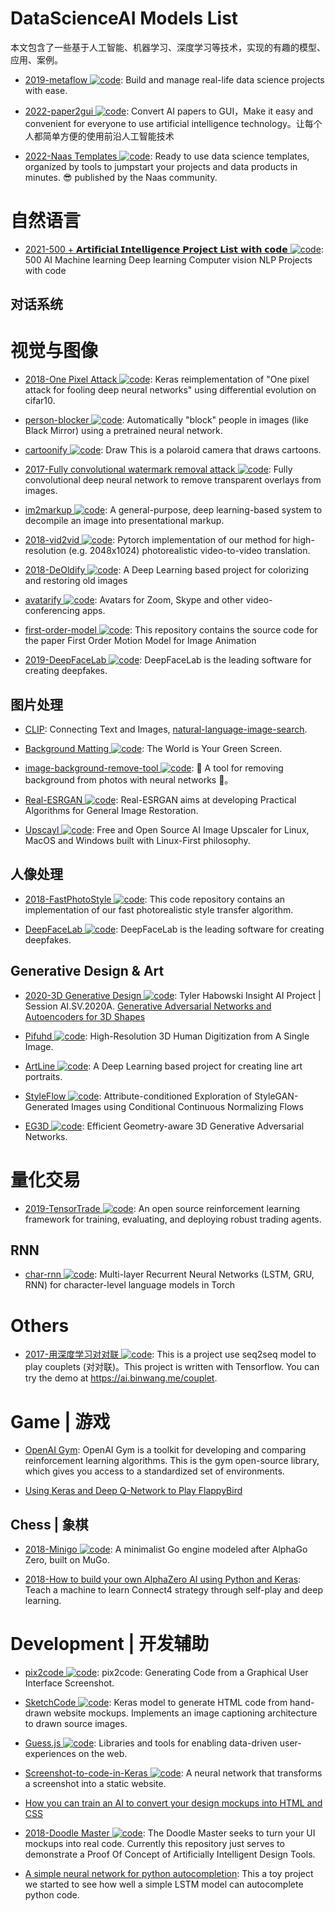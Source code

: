 # DataScienceAI Models List

本文包含了一些基于人工智能、机器学习、深度学习等技术，实现的有趣的模型、应用、案例。

- [2019-metaflow ![code](https://ng-tech.icu/assets/code.svg)](https://github.com/Netflix/metaflow): Build and manage real-life data science projects with ease.

- [2022-paper2gui ![code](https://ng-tech.icu/assets/code.svg)](https://github.com/Baiyuetribe/paper2gui): Convert AI papers to GUI，Make it easy and convenient for everyone to use artificial intelligence technology。让每个人都简单方便的使用前沿人工智能技术

- [2022-Naas Templates ![code](https://ng-tech.icu/assets/code.svg)](https://github.com/jupyter-naas/awesome-notebooks): Ready to use data science templates, organized by tools to jumpstart your projects and data products in minutes. 😎 published by the Naas community.

# 自然语言

- [2021-500 + 𝗔𝗿𝘁𝗶𝗳𝗶𝗰𝗶𝗮𝗹 𝗜𝗻𝘁𝗲𝗹𝗹𝗶𝗴𝗲𝗻𝗰𝗲 𝗣𝗿𝗼𝗷𝗲𝗰𝘁 𝗟𝗶𝘀𝘁 𝘄𝗶𝘁𝗵 𝗰𝗼𝗱𝗲 ![code](https://ng-tech.icu/assets/code.svg)](https://github.com/ashishpatel26/500-AI-Machine-learning-Deep-learning-Computer-vision-NLP-Projects-with-code): 500 AI Machine learning Deep learning Computer vision NLP Projects with code

## 对话系统

# 视觉与图像

- [2018-One Pixel Attack ![code](https://ng-tech.icu/assets/code.svg)](https://github.com/Hyperparticle/one-pixel-attack-keras): Keras reimplementation of "One pixel attack for fooling deep neural networks" using differential evolution on cifar10.

- [person-blocker ![code](https://ng-tech.icu/assets/code.svg)](https://github.com/minimaxir/person-blocker): Automatically "block" people in images (like Black Mirror) using a pretrained neural network.

- [cartoonify ![code](https://ng-tech.icu/assets/code.svg)](https://github.com/danmacnish/cartoonify): Draw This is a polaroid camera that draws cartoons.

- [2017-Fully convolutional watermark removal attack ![code](https://ng-tech.icu/assets/code.svg)](https://github.com/marcbelmont/cnn-watermark-removal): Fully convolutional deep neural network to remove transparent overlays from images.

- [im2markup ![code](https://ng-tech.icu/assets/code.svg)](https://github.com/harvardnlp/im2markup): A general-purpose, deep learning-based system to decompile an image into presentational markup.

- [2018-vid2vid ![code](https://ng-tech.icu/assets/code.svg)](https://github.com/NVIDIA/vid2vid): Pytorch implementation of our method for high-resolution (e.g. 2048x1024) photorealistic video-to-video translation.

- [2018-DeOldify ![code](https://ng-tech.icu/assets/code.svg)](https://github.com/jantic/DeOldify): A Deep Learning based project for colorizing and restoring old images

- [avatarify ![code](https://ng-tech.icu/assets/code.svg)](https://github.com/alievk/avatarify): Avatars for Zoom, Skype and other video-conferencing apps.

- [first-order-model ![code](https://ng-tech.icu/assets/code.svg)](https://github.com/AliaksandrSiarohin/first-order-model): This repository contains the source code for the paper First Order Motion Model for Image Animation

- [2019-DeepFaceLab ![code](https://ng-tech.icu/assets/code.svg)](https://github.com/iperov/DeepFaceLab): DeepFaceLab is the leading software for creating deepfakes.

## 图片处理

- [CLIP](https://openai.com/blog/clip/): Connecting Text and Images, [natural-language-image-search](https://github.com/haltakov/natural-language-image-search#on-your-machine).

- [Background Matting ![code](https://ng-tech.icu/assets/code.svg)](https://github.com/senguptaumd/Background-Matting): The World is Your Green Screen.

- [image-background-remove-tool ![code](https://ng-tech.icu/assets/code.svg)](https://github.com/OPHoperHPO/image-background-remove-tool): 🥧 A tool for removing background from photos with neural networks 🥧。

- [Real-ESRGAN ![code](https://ng-tech.icu/assets/code.svg)](https://github.com/xinntao/Real-ESRGAN): Real-ESRGAN aims at developing Practical Algorithms for General Image Restoration.

- [Upscayl ![code](https://ng-tech.icu/assets/code.svg)](https://github.com/upscayl/upscayl): Free and Open Source AI Image Upscaler for Linux, MacOS and Windows built with Linux-First philosophy.

## 人像处理

- [2018-FastPhotoStyle ![code](https://ng-tech.icu/assets/code.svg)](https://github.com/NVIDIA/FastPhotoStyle): This code repository contains an implementation of our fast photorealistic style transfer algorithm.

- [DeepFaceLab ![code](https://ng-tech.icu/assets/code.svg)](https://github.com/iperov/DeepFaceLab): DeepFaceLab is the leading software for creating deepfakes.

## Generative Design & Art

- [2020-3D Generative Design ![code](https://ng-tech.icu/assets/code.svg)](https://github.com/starstorms9/shape): Tyler Habowski Insight AI Project | Session AI.SV.2020A. [Generative Adversarial Networks and Autoencoders for 3D Shapes](https://github.com/marian42/shapegan)

- [Pifuhd ![code](https://ng-tech.icu/assets/code.svg)](https://github.com/facebookresearch/pifuhd): High-Resolution 3D Human Digitization from A Single Image.

- [ArtLine ![code](https://ng-tech.icu/assets/code.svg)](https://github.com/vijishmadhavan/ArtLine): A Deep Learning based project for creating line art portraits.

- [StyleFlow ![code](https://ng-tech.icu/assets/code.svg)](https://github.com/RameenAbdal/StyleFlow): Attribute-conditioned Exploration of StyleGAN-Generated Images using Conditional Continuous Normalizing Flows

- [EG3D ![code](https://ng-tech.icu/assets/code.svg)](https://github.com/NVlabs/eg3d): Efficient Geometry-aware 3D Generative Adversarial Networks.

# 量化交易

- [2019-TensorTrade ![code](https://ng-tech.icu/assets/code.svg)](https://github.com/notadamking/tensortrade): An open source reinforcement learning framework for training, evaluating, and deploying robust trading agents.

## RNN

- [char-rnn ![code](https://ng-tech.icu/assets/code.svg)](https://github.com/karpathy/char-rnn): Multi-layer Recurrent Neural Networks (LSTM, GRU, RNN) for character-level language models in Torch

# Others

- [2017-用深度学习对对联 ![code](https://ng-tech.icu/assets/code.svg)](https://github.com/wb14123/seq2seq-couplet): This is a project use seq2seq model to play couplets (对对联)。This project is written with Tensorflow. You can try the demo at https://ai.binwang.me/couplet.

# Game | 游戏

- [OpenAI Gym](https://github.com/openai/gym): OpenAI Gym is a toolkit for developing and comparing reinforcement learning algorithms. This is the gym open-source library, which gives you access to a standardized set of environments.

- [Using Keras and Deep Q-Network to Play FlappyBird](https://yanpanlau.github.io/2016/07/10/FlappyBird-Keras.html)

## Chess | 象棋

- [2018-Minigo ![code](https://ng-tech.icu/assets/code.svg)](https://github.com/tensorflow/minigo): A minimalist Go engine modeled after AlphaGo Zero, built on MuGo.

- [2018-How to build your own AlphaZero AI using Python and Keras](https://parg.co/UiX): Teach a machine to learn Connect4 strategy through self-play and deep learning.

# Development | 开发辅助

- [pix2code ![code](https://ng-tech.icu/assets/code.svg)](https://github.com/tonybeltramelli/pix2code): pix2code: Generating Code from a Graphical User Interface Screenshot.

- [SketchCode ![code](https://ng-tech.icu/assets/code.svg)](https://github.com/ashnkumar/sketch-code): Keras model to generate HTML code from hand-drawn website mockups. Implements an image captioning architecture to drawn source images.

- [Guess.js ![code](https://ng-tech.icu/assets/code.svg)](https://github.com/guess-js/guess): Libraries and tools for enabling data-driven user-experiences on the web.

- [Screenshot-to-code-in-Keras ![code](https://ng-tech.icu/assets/code.svg)](https://github.com/emilwallner/Screenshot-to-code-in-Keras): A neural network that transforms a screenshot into a static website.

- [How you can train an AI to convert your design mockups into HTML and CSS](https://parg.co/UXR)

- [2018-Doodle Master ![code](https://ng-tech.icu/assets/code.svg)](https://github.com/karanchahal/DoodleMaster): The Doodle Master seeks to turn your UI mockups into real code. Currently this repository just serves to demonstrate a Proof Of Concept of Artificially Intelligent Design Tools.

- [A simple neural network for python autocompletion](https://github.com/vpj/python_autocomplete): This a toy project we started to see how well a simple LSTM model can autocomplete python code.
